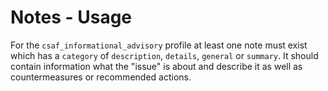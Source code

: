 # Notes - Usage

For the `csaf_informational_advisory` profile at least one note must exist which has a `category` of `description`, `details`, `general` or `summary`.
It should contain information what the "issue" is about and describe it as well as countermeasures or recommended actions.
